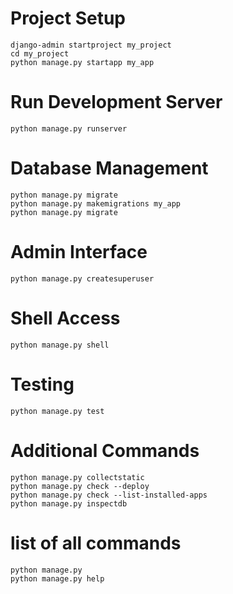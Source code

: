 # Project Setup
```
django-admin startproject my_project
cd my_project
python manage.py startapp my_app
```

# Run Development Server
```
python manage.py runserver
```

# Database Management
```
python manage.py migrate
python manage.py makemigrations my_app
python manage.py migrate
```

# Admin Interface
```
python manage.py createsuperuser
```

# Shell Access
```
python manage.py shell
```

# Testing
```
python manage.py test
```

# Additional Commands
```
python manage.py collectstatic
python manage.py check --deploy
python manage.py check --list-installed-apps
python manage.py inspectdb
```
# list of all commands 
```
python manage.py
python manage.py help
```
